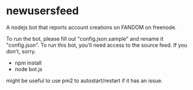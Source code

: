 # newusersfeed
A nodejs bot that reports account creations on FANDOM on freenode.

To run the bot, please fill out "config.json.sample" and rename it "config.json". To run this bot, you'll need access to the source feed. If you don't, sorry. 

* npm install
* node bot.js

might be useful to use pm2 to autostart/restart if it has an issue. 
